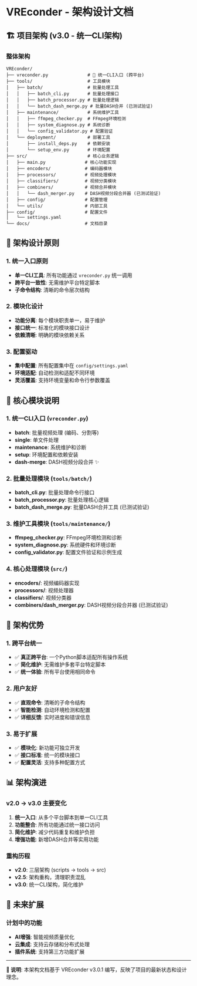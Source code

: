 # VREconder - 架构设计文档

## 🏗️ 项目架构 (v3.0 - 统一CLI架构)

### 整体架构
```
VREconder/
├── vreconder.py               # 🚀 统一CLI入口 (跨平台)
├── tools/                     # 工具模块
│   ├── batch/                 # 批量处理工具
│   │   ├── batch_cli.py       # 批量处理接口
│   │   ├── batch_processor.py # 批量处理逻辑
│   │   └── batch_dash_merge.py # 批量DASH合并 (已测试验证)
│   ├── maintenance/           # 系统维护工具
│   │   ├── ffmpeg_checker.py  # FFmpeg环境检测
│   │   ├── system_diagnose.py # 系统诊断
│   │   └── config_validator.py # 配置验证
│   └── deployment/            # 部署工具
│       ├── install_deps.py    # 依赖安装
│       └── setup_env.py       # 环境配置
├── src/                       # 核心业务逻辑
│   ├── main.py               # 核心功能实现
│   ├── encoders/             # 编码器模块
│   ├── processors/           # 视频处理模块
│   ├── classifiers/          # 视频分类模块
│   ├── combiners/            # 视频合并模块
│   │   └── dash_merger.py    # DASH视频分段合并器 (已测试验证)
│   ├── config/               # 配置管理
│   └── utils/                # 内部工具
├── config/                   # 配置文件
│   └── settings.yaml
└── docs/                     # 文档目录
```

## 🎯 架构设计原则

### 1. 统一入口原则
- **单一CLI工具**: 所有功能通过 `vreconder.py` 统一调用
- **跨平台一致性**: 无需维护平台特定脚本
- **子命令结构**: 清晰的命令层次结构

### 2. 模块化设计
- **功能分离**: 每个模块职责单一，易于维护
- **接口统一**: 标准化的模块接口设计
- **依赖清晰**: 明确的模块依赖关系

### 3. 配置驱动
- **集中配置**: 所有配置集中在 `config/settings.yaml`
- **环境适配**: 自动检测和适配不同环境
- **灵活覆盖**: 支持环境变量和命令行参数覆盖

## 🔧 核心模块说明

### 1. 统一CLI入口 (`vreconder.py`)
- **batch**: 批量视频处理 (编码、分割等)
- **single**: 单文件处理
- **maintenance**: 系统维护和诊断
- **setup**: 环境配置和依赖安装
- **dash-merge**: DASH视频分段合并 ✨

### 2. 批量处理模块 (`tools/batch/`)
- **batch_cli.py**: 批量处理命令行接口
- **batch_processor.py**: 批量处理核心逻辑
- **batch_dash_merge.py**: 批量DASH合并工具 (已测试验证)

### 3. 维护工具模块 (`tools/maintenance/`)
- **ffmpeg_checker.py**: FFmpeg环境检测和诊断
- **system_diagnose.py**: 系统硬件和环境诊断
- **config_validator.py**: 配置文件验证和示例生成

### 4. 核心处理模块 (`src/`)
- **encoders/**: 视频编码器实现
- **processors/**: 视频处理器
- **classifiers/**: 视频分类器
- **combiners/dash_merger.py**: DASH视频分段合并器 (已测试验证)

## 🚀 架构优势

### 1. 跨平台统一
- ✅ **真正跨平台**: 一个Python脚本适配所有操作系统
- ✅ **简化维护**: 无需维护多套平台特定脚本
- ✅ **统一体验**: 所有平台使用相同命令

### 2. 用户友好
- ✅ **直观命令**: 清晰的子命令结构
- ✅ **智能检测**: 自动环境检测和配置
- ✅ **详细反馈**: 实时进度和错误信息

### 3. 易于扩展
- ✅ **模块化**: 新功能可独立开发
- ✅ **接口标准**: 统一的模块接口
- ✅ **配置灵活**: 支持多种配置方式

## 📊 架构演进

### v2.0 → v3.0 主要变化
1. **统一入口**: 从多个平台脚本到单一CLI工具
2. **功能整合**: 所有功能通过统一接口访问
3. **简化维护**: 减少代码重复和维护负担
4. **增强功能**: 新增DASH合并等实用功能

### 重构历程
- **v2.0**: 三层架构 (scripts → tools → src)
- **v2.5**: 架构重构，清理职责混乱
- **v3.0**: 统一CLI架构，简化维护

## 🔮 未来扩展

### 计划中的功能
- **AI增强**: 智能视频质量优化
- **云集成**: 支持云存储和分布式处理
- **插件系统**: 支持第三方功能扩展

---

**📝 说明**: 本架构文档基于 VREconder v3.0.1 编写，反映了项目的最新状态和设计理念。 